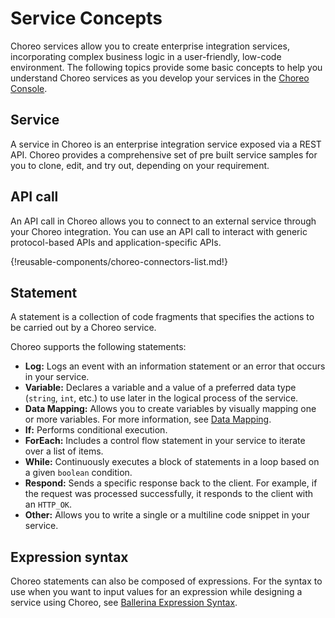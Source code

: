 # Service Concepts

Choreo services allow you to create enterprise integration services, incorporating complex business logic in a user-friendly, low-code environment. The following topics provide some basic concepts to help you understand Choreo services as you develop your services in the [Choreo Console](https://console.choreo.dev/login/).
 
## Service
A service in Choreo is an enterprise integration service exposed via a REST API. Choreo provides a comprehensive set of pre built service samples for you to clone, edit, and try out, depending on your requirement. 

## API call
An API call in Choreo allows you to connect to an external service through your Choreo integration. You can use an API call to interact with generic protocol-based APIs and application-specific APIs.

{!reusable-components/choreo-connectors-list.md!}

## Statement
A statement is a collection of code fragments that specifies the actions to be carried out by a Choreo service.

Choreo supports the following statements:

 - **Log:** Logs an event with an information statement or an error that occurs in your service.    
 - **Variable:** Declares a variable and a value of a preferred data type (`string`, `int`, etc.) to use later in the logical process of the service.
 - **Data Mapping:** Allows you to create variables by visually mapping one or more variables. For more information, see [Data Mapping](../references/data-mapping.md).
 - **If:** Performs conditional execution. 
 - **ForEach:** Includes a control flow statement in your service to iterate over a list of items.
 - **While:** Continuously executes a block of statements in a loop based on a given `boolean` condition. 
 - **Respond:** Sends a specific response back to the client. For example, if the request was processed successfully, it responds to the client with an `HTTP_OK`.
 - **Other:** Allows you to write a single or a multiline code snippet in your service.

## Expression syntax

Choreo statements can also be composed of expressions. For the syntax to use when you want to input values for an expression while designing a service using Choreo, see [Ballerina Expression Syntax](../references/ballerina-expression-syntax.md).
